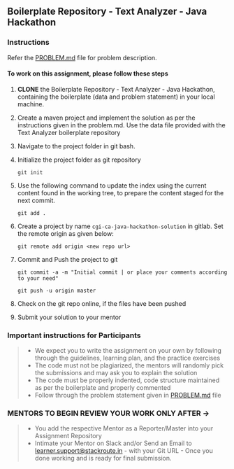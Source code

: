 ## Boilerplate Repository - Text Analyzer - Java Hackathon

### Instructions
Refer the [PROBLEM.md](./PROBLEM.md) file for problem description.

#### To work on this assignment, please follow these steps

1. **CLONE** the Boilerplate Repository - Text Analyzer - Java Hackathon, containing the boilerplate (data and problem statement) in your local machine.

2. Create a maven project and implement the solution as per the instructions given in the problem.md. Use the data file provided with the Text Analyzer boilerplate repository

3. Navigate to the project folder in git bash.

4. Initialize the project folder as git repository

     `git init`

5. Use the following command to update the index using the current content found in the working tree, to prepare the content staged for the next commit.

     `git add .`

5. Create a project by name `cgi-ca-java-hackathon-solution` in gitlab. Set the remote origin as given below:

     `git remote add origin <new repo url>`

7. Commit and Push the project to git

     `git commit -a -m "Initial commit | or place your comments according to your need"`

     `git push -u origin master`

8. Check on the git repo online, if the files have been pushed

9. Submit your solution to your mentor


### Important instructions for Participants
> - We expect you to write the assignment on your own by following through the guidelines, learning plan, and the practice exercises
> - The code must not be plagiarized, the mentors will randomly pick the submissions and may ask you to explain the solution
> - The code must be properly indented, code structure maintained as per the boilerplate and properly commented
> - Follow through the problem statement given in [PROBLEM.md](./PROBLEM.md) file

### MENTORS TO BEGIN REVIEW YOUR WORK ONLY AFTER ->
> - You add the respective Mentor as a Reporter/Master into your Assignment Repository
> - Intimate your Mentor on Slack and/or Send an Email to learner.support@stackroute.in - with your Git URL - Once you done working and is ready for final submission.
